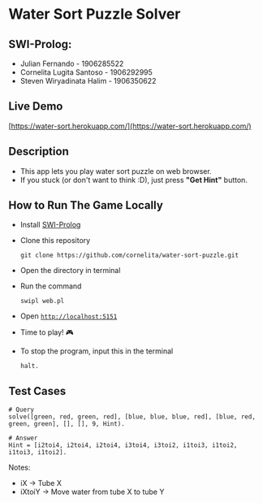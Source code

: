 # Water Sort Puzzle Solver

## SWI-Prolog:

* Julian Fernando - 1906285522
* Cornelita Lugita Santoso - 1906292995
* Steven Wiryadinata Halim - 1906350622

## Live Demo

[https://water-sort.herokuapp.com/](https://water-sort.herokuapp.com/)

## Description

* This app lets you play water sort puzzle on web browser.
* If you stuck (or don't want to think :D), just press **"Get Hint"** button.

## How to Run The Game Locally

* Install [SWI-Prolog](https://www.swi-prolog.org/download/stable)

* Clone this repository

  ```
  git clone https://github.com/cornelita/water-sort-puzzle.git
  ```

* Open the directory in terminal

* Run the command

  ```
  swipl web.pl
  ```

* Open [`http://localhost:5151`](http://localhost:5151)

* Time to play! 🎮

* To stop the program, input this in the terminal

  ```
  halt.
  ```

## Test Cases

```
# Query
solve([green, red, green, red], [blue, blue, blue, red], [blue, red, green, green], [], [], 9, Hint).

# Answer
Hint = [i2toi4, i2toi4, i2toi4, i3toi4, i3toi2, i1toi3, i1toi2, i1toi3, i1toi2].
```

Notes:

* iX -> Tube X
* iXtoiY -> Move water from tube X to tube Y
